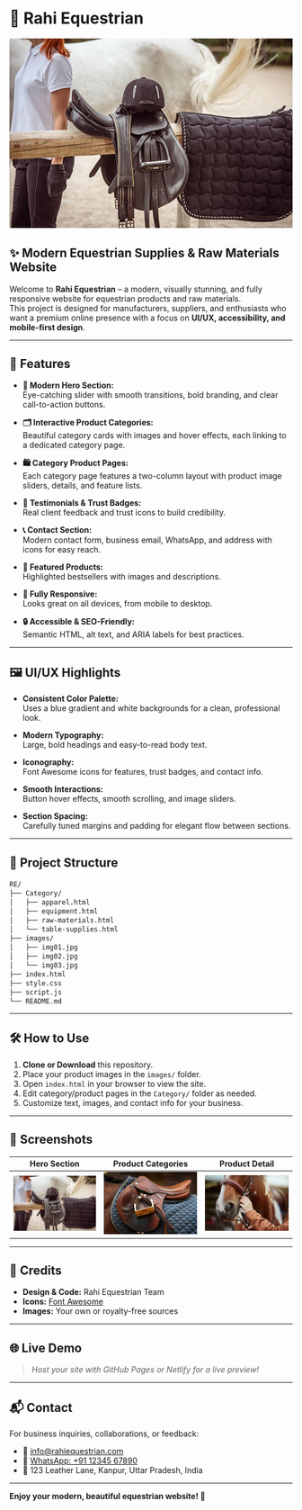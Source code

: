 # 🐎 Rahi Equestrian

![Hero Banner](images/img01.jpg)

## ✨ Modern Equestrian Supplies & Raw Materials Website

Welcome to **Rahi Equestrian** – a modern, visually stunning, and fully responsive website for equestrian products and raw materials.  
This project is designed for manufacturers, suppliers, and enthusiasts who want a premium online presence with a focus on **UI/UX, accessibility, and mobile-first design**.

---

## 🚀 Features

- **🎨 Modern Hero Section:**  
  Eye-catching slider with smooth transitions, bold branding, and clear call-to-action buttons.

- **🗂️ Interactive Product Categories:**  
  Beautiful category cards with images and hover effects, each linking to a dedicated category page.

- **🛍️ Category Product Pages:**  
  Each category page features a two-column layout with product image sliders, details, and feature lists.

- **💬 Testimonials & Trust Badges:**  
  Real client feedback and trust icons to build credibility.

- **📞 Contact Section:**  
  Modern contact form, business email, WhatsApp, and address with icons for easy reach.

- **🌟 Featured Products:**  
  Highlighted bestsellers with images and descriptions.

- **📱 Fully Responsive:**  
  Looks great on all devices, from mobile to desktop.

- **🔒 Accessible & SEO-Friendly:**  
  Semantic HTML, alt text, and ARIA labels for best practices.

---

## 🖼️ UI/UX Highlights

- **Consistent Color Palette:**  
  Uses a blue gradient and white backgrounds for a clean, professional look.

- **Modern Typography:**  
  Large, bold headings and easy-to-read body text.

- **Iconography:**  
  Font Awesome icons for features, trust badges, and contact info.

- **Smooth Interactions:**  
  Button hover effects, smooth scrolling, and image sliders.

- **Section Spacing:**  
  Carefully tuned margins and padding for elegant flow between sections.

---

## 📂 Project Structure

```
RE/
├── Category/
│   ├── apparel.html
│   ├── equipment.html
│   ├── raw-materials.html
│   └── table-supplies.html
├── images/
│   ├── img01.jpg
│   ├── img02.jpg
│   └── img03.jpg
├── index.html
├── style.css
├── script.js
└── README.md
```

---

## 🛠️ How to Use

1. **Clone or Download** this repository.
2. Place your product images in the `images/` folder.
3. Open `index.html` in your browser to view the site.
4. Edit category/product pages in the `Category/` folder as needed.
5. Customize text, images, and contact info for your business.

---

## 📸 Screenshots

| Hero Section | Product Categories | Product Detail |
|:------------:|:-----------------:|:--------------:|
| ![Hero](images/img01.jpg) | ![Categories](images/img02.jpg) | ![Product](images/img03.jpg) |

---

## 🤝 Credits

- **Design & Code:** Rahi Equestrian Team
- **Icons:** [Font Awesome](https://fontawesome.com/)
- **Images:** Your own or royalty-free sources

---

## 🌐 Live Demo

> _Host your site with GitHub Pages or Netlify for a live preview!_

---

## 📬 Contact

For business inquiries, collaborations, or feedback:

- 📧 [info@rahiequestrian.com](mailto:info@rahiequestrian.com)
- 📱 [WhatsApp: +91 12345 67890](https://wa.me/911234567890)
- 📍 123 Leather Lane, Kanpur, Uttar Pradesh, India

---

**Enjoy your modern, beautiful equestrian website! 🐴**